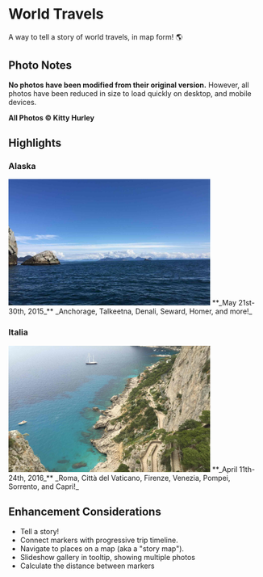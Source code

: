 # World Travels  
A way to tell a story of world travels, in map form! :earth_americas:

## Photo Notes
**No photos have been modified from their original version.** However, all photos have been reduced in size to load quickly on desktop, and mobile devices.

**All Photos © Kitty Hurley**

## Highlights
### Alaska  
 <img src="photos/alaska/fjords.JPG" width="400" height="250" alt="Alaska Fjords">  
**_May 21st-30th, 2015_**  
 _Anchorage, Talkeetna, Denali, Seward, Homer, and more!_    

### Italia  
 <img src="photos/italy/garden-of-augustus.JPG" width="400" height="250" alt="Capri">  
**_April 11th-24th, 2016_**  
_Roma, Città del Vaticano, Firenze, Venezia, Pompei, Sorrento, and Capri!_  

## Enhancement Considerations  
* Tell a story!  
* Connect markers with progressive trip timeline.
* Navigate to places on a map (aka a "story map").
* Slideshow gallery in tooltip, showing multiple photos    
* Calculate the distance between markers  
